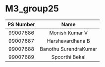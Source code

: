# M3_group25


|PS Number|Name|
|:----:|:---:|
|99007686|Monish Kumar V|
|99007687|Harshavardhana B|
|99007688|Banothu SurendraKumar|
|99007689|Spoorthi Bekal|
